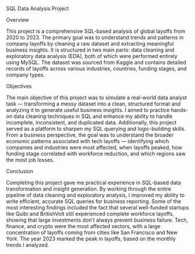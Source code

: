 SQL Data Analysis Project

Overview

This project is a comprehensive SQL-based analysis of global layoffs from 2020 to 2023. The primary goal was to understand trends and patterns in company layoffs by cleaning a raw dataset and extracting meaningful business insights. It is structured in two main parts: data cleaning and exploratory data analysis (EDA), both of which were performed entirely using MySQL. The dataset was sourced from Kaggle and contains detailed records of layoffs across various industries, countries, funding stages, and company types.


 Objectives

The main objective of this project was to simulate a real-world data analyst task — transforming a messy dataset into a clean, structured format and analyzing it to generate useful business insights. I aimed to practice hands-on data cleaning techniques in SQL and enhance my ability to handle incomplete, inconsistent, and duplicated data. Additionally, this project served as a platform to sharpen my SQL querying and logic-building skills. From a business perspective, the goal was to understand the broader economic patterns associated with tech layoffs — identifying which companies and industries were most affected, when layoffs peaked, how funding stage correlated with workforce reduction, and which regions saw the most job losses. 


 Conclusion

Completing this project gave me practical experience in SQL-based data transformation and insight generation. By working through the entire pipeline of data cleaning and exploratory analysis, I improved my ability to write efficient, accurate SQL queries for business reporting. Some of the most interesting findings included the fact that several well-funded startups like Quibi and BritishVolt still experienced complete workforce layoffs, showing that large investments don’t always prevent business failure. Tech, finance, and crypto were the most affected sectors, with a large concentration of layoffs coming from cities like San Francisco and New York. The year 2023 marked the peak in layoffs, based on the monthly trends I analyzed.






